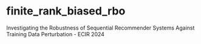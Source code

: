 # finite_rank_biased_rbo
Investigating the Robustness of Sequential Recommender Systems Against Training Data Perturbation - ECIR 2024
